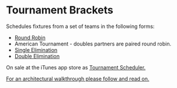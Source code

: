# Tournament Brackets 

Schedules fixtures from a set of teams in the following forms:
- [Round Robin](https://en.wikipedia.org/wiki/Round-robin_tournament)
- American Tournament - doubles partners are paired round robin.
- [Single Elimination](https://en.wikipedia.org/wiki/Single-elimination_tournament)
- [Double Elimination](https://en.wikipedia.org/wiki/Double-elimination_tournament)

On sale at the iTunes app store as [Tournament Scheduler.](https://itunes.apple.com/gb/app/tournament-scheduler/id1091203816?mt=8)

[For an architectural walkthrough please follow and read on.](https://www.linkedin.com/pulse/my-latest-rxswift-app-tournament-scheduler-edgardo-agno?trk=pulse_spock-articles)
